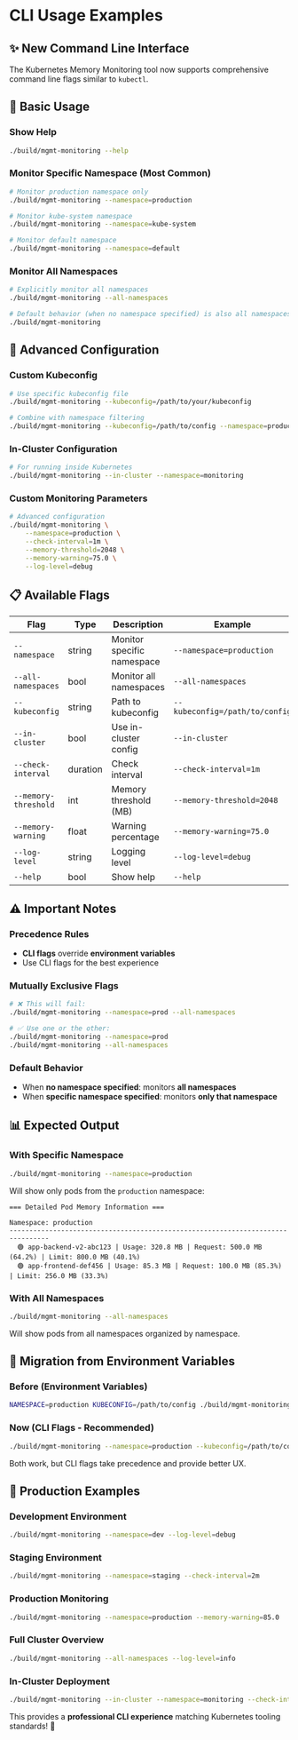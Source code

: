 # CLI Usage Examples

## ✨ **New Command Line Interface**

The Kubernetes Memory Monitoring tool now supports comprehensive command line flags similar to `kubectl`.

## 🎯 **Basic Usage**

### Show Help
```bash
./build/mgmt-monitoring --help
```

### Monitor Specific Namespace (Most Common)
```bash
# Monitor production namespace only
./build/mgmt-monitoring --namespace=production

# Monitor kube-system namespace
./build/mgmt-monitoring --namespace=kube-system

# Monitor default namespace
./build/mgmt-monitoring --namespace=default
```

### Monitor All Namespaces
```bash
# Explicitly monitor all namespaces
./build/mgmt-monitoring --all-namespaces

# Default behavior (when no namespace specified) is also all namespaces
./build/mgmt-monitoring
```

## 🔧 **Advanced Configuration**

### Custom Kubeconfig
```bash
# Use specific kubeconfig file
./build/mgmt-monitoring --kubeconfig=/path/to/your/kubeconfig

# Combine with namespace filtering
./build/mgmt-monitoring --kubeconfig=/path/to/config --namespace=production
```

### In-Cluster Configuration
```bash
# For running inside Kubernetes
./build/mgmt-monitoring --in-cluster --namespace=monitoring
```

### Custom Monitoring Parameters
```bash
# Advanced configuration
./build/mgmt-monitoring \
    --namespace=production \
    --check-interval=1m \
    --memory-threshold=2048 \
    --memory-warning=75.0 \
    --log-level=debug
```

## 📋 **Available Flags**

| Flag | Type | Description | Example |
|------|------|-------------|---------|
| `--namespace` | string | Monitor specific namespace | `--namespace=production` |
| `--all-namespaces` | bool | Monitor all namespaces | `--all-namespaces` |
| `--kubeconfig` | string | Path to kubeconfig | `--kubeconfig=/path/to/config` |
| `--in-cluster` | bool | Use in-cluster config | `--in-cluster` |
| `--check-interval` | duration | Check interval | `--check-interval=1m` |
| `--memory-threshold` | int | Memory threshold (MB) | `--memory-threshold=2048` |
| `--memory-warning` | float | Warning percentage | `--memory-warning=75.0` |
| `--log-level` | string | Logging level | `--log-level=debug` |
| `--help` | bool | Show help | `--help` |

## ⚠️ **Important Notes**

### Precedence Rules
- **CLI flags** override **environment variables**
- Use CLI flags for the best experience

### Mutually Exclusive Flags
```bash
# ❌ This will fail:
./build/mgmt-monitoring --namespace=prod --all-namespaces

# ✅ Use one or the other:
./build/mgmt-monitoring --namespace=prod
./build/mgmt-monitoring --all-namespaces
```

### Default Behavior
- When **no namespace specified**: monitors **all namespaces**
- When **specific namespace specified**: monitors **only that namespace**

## 📊 **Expected Output**

### With Specific Namespace
```bash
./build/mgmt-monitoring --namespace=production
```
Will show only pods from the `production` namespace:
```
=== Detailed Pod Memory Information ===

Namespace: production
--------------------------------------------------------------------------------
  🟢 app-backend-v2-abc123 | Usage: 320.8 MB | Request: 500.0 MB (64.2%) | Limit: 800.0 MB (40.1%)
  🟢 app-frontend-def456 | Usage: 85.3 MB | Request: 100.0 MB (85.3%) | Limit: 256.0 MB (33.3%)
```

### With All Namespaces
```bash
./build/mgmt-monitoring --all-namespaces
```
Will show pods from all namespaces organized by namespace.

## 🔄 **Migration from Environment Variables**

### Before (Environment Variables)
```bash
NAMESPACE=production KUBECONFIG=/path/to/config ./build/mgmt-monitoring
```

### Now (CLI Flags - Recommended)
```bash
./build/mgmt-monitoring --namespace=production --kubeconfig=/path/to/config
```

Both work, but CLI flags take precedence and provide better UX.

## 🚀 **Production Examples**

### Development Environment
```bash
./build/mgmt-monitoring --namespace=dev --log-level=debug
```

### Staging Environment
```bash
./build/mgmt-monitoring --namespace=staging --check-interval=2m
```

### Production Monitoring
```bash
./build/mgmt-monitoring --namespace=production --memory-warning=85.0
```

### Full Cluster Overview
```bash
./build/mgmt-monitoring --all-namespaces --log-level=info
```

### In-Cluster Deployment
```bash
./build/mgmt-monitoring --in-cluster --namespace=monitoring --check-interval=30s
```

This provides a **professional CLI experience** matching Kubernetes tooling standards! 🎯
